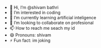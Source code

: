 - 👋 Hi, I’m @shivam bathri
- 👀 I’m interested in coding
- 🌱 I’m currently learning artificial inteligence
- 💞️ I’m looking to collaborate on profesional
- 📫 How to reach me seach my id
- 😄 Pronouns: shivam
- ⚡ Fun fact: im joking

<!---
shivambathri/shivambathri is a ✨ special ✨ repository because its `README.md` (this file) appears on your GitHub profile.
You can click the Preview link to take a look at your changes.
--->

